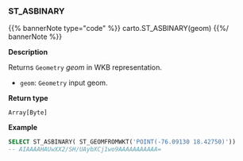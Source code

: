 ### ST_ASBINARY

{{% bannerNote type="code" %}}
carto.ST_ASBINARY(geom)
{{%/ bannerNote %}}

**Description**

Returns `Geometry` _geom_ in WKB representation.

* `geom`: `Geometry` input geom.

**Return type**

`Array[Byte]`

**Example**

```sql
SELECT ST_ASBINARY( ST_GEOMFROMWKT('POINT(-76.09130 18.42750)'))
-- AIAAAAHAUwXX2/SH/UAybXCj1wo9AAAAAAAAAAA=
```